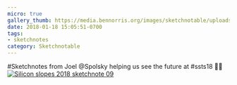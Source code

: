 ```yaml
---
micro: true
gallery_thumb: https://media.bennorris.org/images/sketchnotable/uploads/2018/517af3cef3.jpg
date: 2018-01-18 15:05:51-0700
tags:
- sketchnotes
category: Sketchnotable
---
```


#Sketchnotes from Joel @Spolsky helping us see the future at #ssts18 ✍🏼 [![Silicon slopes 2018 sketchnote 09](https://media.bennorris.org/images/sketchnotable/uploads/2018/517af3cef3.jpg)](https://media.bennorris.org/images/sketchnotable/uploads/2018/517af3cef3.jpg)
